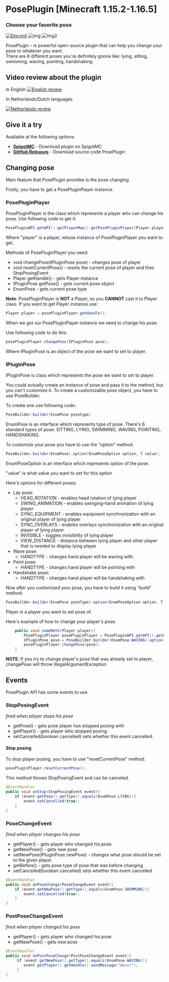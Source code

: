   <h1>PosePlugin [Minecraft 1.15.2-1.16.5]</h1>
  <h3>Choose your favorite pose</h3>

[![Discord](https://img.shields.io/discord/720917120862519347?color=%237289DA&label=Discord&logo=discord&logoColor=white)](https://discord.io/stumpstudio)
![img](http://badge.henrya.org/spigot/downloads?id=76990&color=green)
![img2](https://img.shields.io/spiget/version/76990?color=blue&label=current%20version)

<p align="left">PosePlugin - is powerful open-source plugin that can help you change your pose to whatever you want. <br> There are 6 different poses you're definitely gonna like: lying, sitting, swimming, waving, pointing, handshaking.</p>

## Video review about the plugin ##
In English
[![English review](https://img.youtube.com/vi/8ls495n5uY8/0.jpg)](https://www.youtube.com/watch?v=8ls495n5uY8)

In Netherlands/Dutch languages

[![Netherlands review](https://img.youtube.com/vi/VLg3LIp6QIY/0.jpg)](https://www.youtube.com/watch?v=VLg3LIp6QIY)

## Give it a try ##
Available at the following options:

* **[SpigotMC](https://www.spigotmc.org/resources/poseplugin-choose-your-favorite-pose-1-15-2-1-16-3.76990/)** - Download plugin on SpigotMC
* **[GitHub Releases](https://github.com/armagidon-exception/PosePlugin/releases)** - Download source code PosePlugin

## Changing pose

Main feature that PosePlugin provides is the pose changing

Firstly, you have to get a PosePluginPlayer instance.

### PosePluginPlayer
PosePluginPlayer is the class which represents a player who can change his pose.
Use following code to get it:
```java
PosePluginAPI.getAPI().getPlayerMap().getPosePluginPlayer(Player player);
```

Where "player" is a player, whose instance of PosePluginPlayer you want to get.

Methods of PosePluginPlayer you need:

- void changePose(IPluginPose pose) - changes pose of player
- void resetCurrentPose() - resets the current pose of player and fires StopPosingEvent
- Player getHandle() - gets Player instance
- IPluginPose getPose() - gets current pose object
- EnumPose - gets current pose type

**Note**: PosePluginPlayer is **NOT** a Player, so you **CANNOT** cast it to Player class.
If you want to get Player instance use:
```java
Player player = posePluginPlayer.getHandle();
```

When we got our PosePluginPlayer instance we need to change his pose.

Use following code to do this:
```java
posePluginPlayer.changePose(IPluginPose pose);
```

Where IPluginPose is an object of the pose we want to set to player.

### IPluginPose

IPluginPose is class which represents the pose we want to set to player.

You could actually create an instance of pose and pass it to the method, but you can't customize it.
To create a customizable pose object, you have to use PoseBuilder.

To create one use following code:
```java
PoseBuilder.builder(EnumPose posetype)
```

EnumPose is an interface which represents type of pose. There's 6 standard types of pose:
SITTING, LYING, SWIMMING, WAVING, POINTING, HANDSHAKING.

To customize your pose you have to use the "option" method.
```java
PoseBuilder.builder(EnumPose).option(EnumPoseOption option, T value);
```
EnumPoseOption is an interface which represents option of the pose.

"value" is what value you want to set for this option

Here's options for different poses:
- Lay pose:
    - HEAD_ROTATION - enables head rotation of lying player
    - SWING_ANIMATION - enables swinging-hand animation of lying player
    - SYNC_EQUIPMENT - enables equipment synchronization with an original player of lying player
    - SYNC_OVERLAYS - enables overlays synchronization with an original player of lying player
    - INVISIBLE - toggles invisibility of lying player
    - VIEW_DISTANCE - distance between lying player and other player that is needed to display lying player
- Wave pose:
    - HANDTYPE - changes hand player will be waving with
- Point pose:
    - HANDTYPE - changes hand player will be pointing with
- Handshake pose:
    - HANDTYPE - changes hand player will be handshaking with

Now after you customized your pose, you have to build it using "build" method:
```java
PoseBuilder.builder(EnumPose poseType).option(EnumPoseOption option, T value).build(Player player);
```

Player is a player you want to set pose of.

Here's example of how to change your player's pose.

```java
    public void someMeth(Player player){
        PosePluginPlayer posePluginPlayer = PosePluginAPI.getAPI().getPlayerMap().getPosePluginPlayer(player);
        IPluginPose pose = PoseBuilder.builder(EnumPose.WAVING).option(EnumPoseOption.HANDTYPE, HandType.LEFT).build(player);
        posePluginPlayer.changePose(pose);
    }
```

**NOTE**: If you try to change player's pose that was already set to player, changePose will throw IllegalArgumentException

## Events
PosePlugin API has some events to use.

### StopPosingEvent
*fired when player stops his pose*

- getPose() - gets pose player has stopped posing with
- getPlayer() - gets player who stopped posing
- setCancelled(boolean cancelled) sets whether this event cancelled.

#### Stop posing
To stop player posing, you have to use "resetCurrentPose" method.
```java
posePluginPlayer.resetCurrentPose();
```
This method throws StopPosingEvent and can be canceled.

```java
@EventHandler
public void onStop(StopPosingEvent event){
    if (event.getPose().getType().equals(EnumPose.LYING)){
        event.setCancelled(true);
    }
}
```

### PoseChangeEvent
*fired when player changes his pose*

- getPlayer() - gets player who changed his pose.
- getNewPose() - gets new pose
- setNewPose(IPluginPose newPose) - changes what pose should be set to the given player.
- getBefore() - gets pose type of pose that was before changing
- setCancelled(boolean cancelled) sets whether this event cancelled.

```java
@EventHandler
public void onPoseChange(PoseChangeEvent event){
    if (event.getNewPose().getType().equals(EnumPose.SWIMMING)){
        event.setCancelled(true);
    }
}
```

### PostPoseChangeEvent
*fired when player changed his pose*

- getPlayer() - gets player who changed his pose.
- getNewPose() - gets new pose

```java
@EventHandler
public void onPostPoseChange(PostPoseChangeEvent event){
     if (event.getNewPose().getType().equals(EnumPose.WAVING)){
        event.getPlayer().getHandle().sendMessage("Wave!");
     }
}
```

